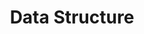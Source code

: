 ---
layout: tag
title: Data Structure
class: 'tag'
navigation: True
cover: '/assets/images/cover5.jpg'
logo: '/assets/images/ghost.png'
current: tag
---